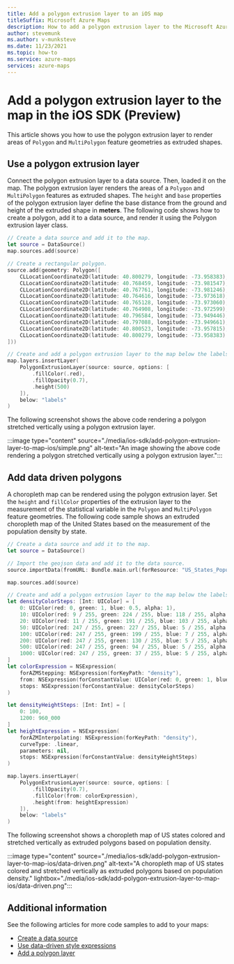 ```yaml
---
title: Add a polygon extrusion layer to an iOS map
titleSuffix: Microsoft Azure Maps
description: How to add a polygon extrusion layer to the Microsoft Azure Maps iOS SDK.
author: stevemunk
ms.author: v-munksteve
ms.date: 11/23/2021
ms.topic: how-to
ms.service: azure-maps
services: azure-maps
---
```


# Add a polygon extrusion layer to the map in the iOS SDK (Preview)

This article shows you how to use the polygon extrusion layer to render areas of `Polygon` and `MultiPolygon` feature geometries as extruded shapes.

## Use a polygon extrusion layer

Connect the polygon extrusion layer to a data source. Then, loaded it on the map. The polygon extrusion layer renders the areas of a `Polygon` and `MultiPolygon` features as extruded shapes. The `height` and `base` properties of the polygon extrusion layer define the base distance from the ground and height of the extruded shape in **meters**. The following code shows how to create a polygon, add it to a data source, and render it using the Polygon extrusion layer class.

```swift
// Create a data source and add it to the map.
let source = DataSource()
map.sources.add(source)

// Create a rectangular polygon.
source.add(geometry: Polygon([
    CLLocationCoordinate2D(latitude: 40.800279, longitude: -73.958383),
    CLLocationCoordinate2D(latitude: 40.768459, longitude: -73.981547),
    CLLocationCoordinate2D(latitude: 40.767761, longitude: -73.981246),
    CLLocationCoordinate2D(latitude: 40.764616, longitude: -73.973618),
    CLLocationCoordinate2D(latitude: 40.765128, longitude: -73.973060),
    CLLocationCoordinate2D(latitude: 40.764908, longitude: -73.972599),
    CLLocationCoordinate2D(latitude: 40.796584, longitude: -73.949446),
    CLLocationCoordinate2D(latitude: 40.797088, longitude: -73.949661),
    CLLocationCoordinate2D(latitude: 40.800523, longitude: -73.957815),
    CLLocationCoordinate2D(latitude: 40.800279, longitude: -73.958383)
]))

// Create and add a polygon extrusion layer to the map below the labels so that they are still readable.
map.layers.insertLayer(
    PolygonExtrusionLayer(source: source, options: [
        .fillColor(.red),
        .fillOpacity(0.7),
        .height(500)
    ]),
    below: "labels"
)
```

The following screenshot shows the above code rendering a polygon stretched vertically using a polygon extrusion layer.

:::image type="content" source="./media/ios-sdk/add-polygon-extrusion-layer-to-map-ios/simple.png" alt-text="An image showing the above code rendering a polygon stretched vertically using a polygon extrusion layer.":::

## Add data driven polygons

A choropleth map can be rendered using the polygon extrusion layer. Set the `height` and `fillColor` properties of the extrusion layer to the measurement of the statistical variable in the `Polygon` and `MultiPolygon` feature geometries. The following code sample shows an extruded choropleth map of the United States based on the measurement of the population density by state.

```swift
// Create a data source and add it to the map.
let source = DataSource()

// Import the geojson data and add it to the data source.
source.importData(fromURL: Bundle.main.url(forResource: "US_States_Population_Density", withExtension: "json")!)

map.sources.add(source)

// Create and add a polygon extrusion layer to the map below the labels so that they are still readable.
let densityColorSteps: [Int: UIColor] = [
    0: UIColor(red: 0, green: 1, blue: 0.5, alpha: 1),
    10: UIColor(red: 9 / 255, green: 224 / 255, blue: 118 / 255, alpha: 1),
    20: UIColor(red: 11 / 255, green: 191 / 255, blue: 103 / 255, alpha: 1),
    50: UIColor(red: 247 / 255, green: 227 / 255, blue: 5 / 255, alpha: 1),
    100: UIColor(red: 247 / 255, green: 199 / 255, blue: 7 / 255, alpha: 1),
    200: UIColor(red: 247 / 255, green: 130 / 255, blue: 5 / 255, alpha: 1),
    500: UIColor(red: 247 / 255, green: 94 / 255, blue: 5 / 255, alpha: 1),
    1000: UIColor(red: 247 / 255, green: 37 / 255, blue: 5 / 255, alpha: 1)
]
let colorExpression = NSExpression(
    forAZMStepping: NSExpression(forKeyPath: "density"),
    from: NSExpression(forConstantValue: UIColor(red: 0, green: 1, blue: 0.5, alpha: 1)),
    stops: NSExpression(forConstantValue: densityColorSteps)
)

let densityHeightSteps: [Int: Int] = [
    0: 100,
    1200: 960_000
]
let heightExpression = NSExpression(
    forAZMInterpolating: NSExpression(forKeyPath: "density"),
    curveType: .linear,
    parameters: nil,
    stops: NSExpression(forConstantValue: densityHeightSteps)
)

map.layers.insertLayer(
    PolygonExtrusionLayer(source: source, options: [
        .fillOpacity(0.7),
        .fillColor(from: colorExpression),
        .height(from: heightExpression)
    ]),
    below: "labels"
)
```

The following screenshot shows a choropleth map of US states colored and stretched vertically as extruded polygons based on population density.

:::image type="content" source="./media/ios-sdk/add-polygon-extrusion-layer-to-map-ios/data-driven.png" alt-text="A choropleth map of US states colored and stretched vertically as extruded polygons based on population density." lightbox="./media/ios-sdk/add-polygon-extrusion-layer-to-map-ios/data-driven.png":::

## Additional information

See the following articles for more code samples to add to your maps:

- [Create a data source](create-data-source-ios-sdk.md)
- [Use data-driven style expressions](data-driven-style-expressions-ios-sdk.md)
- [Add a polygon layer](add-polygon-layer-map-ios.md)
